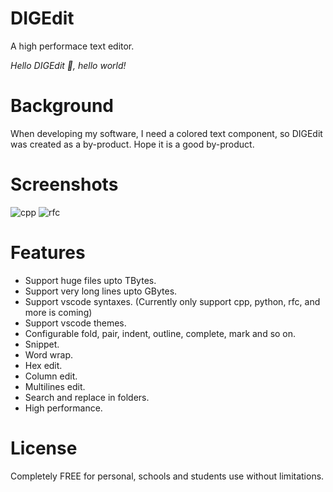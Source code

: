 # DIGEdit
A high performace text editor.

_Hello DIGEdit :rose:, hello world!_

# Background
When developing my software, I need a colored text component, so DIGEdit was created as a by-product. Hope it is a good by-product.

# Screenshots
![cpp](https://github.com/kingToolbox/DIGEdit/blob/master/images/screenshots/cpp.png)
![rfc](https://github.com/kingToolbox/DIGEdit/blob/master/images/screenshots/rfc.png)

# Features
- Support huge files upto TBytes.
- Support very long lines upto GBytes.
- Support vscode syntaxes. (Currently only support cpp, python, rfc, and more is coming)
- Support vscode themes.
- Configurable fold, pair, indent, outline, complete, mark and so on.
- Snippet.
- Word wrap.
- Hex edit.
- Column edit.
- Multilines edit.
- Search and replace in folders.
- High performance.

# License
Completely FREE for personal, schools and students use without limitations.
